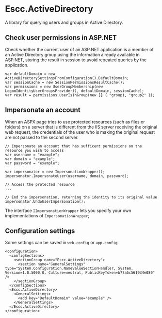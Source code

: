 # Escc.ActiveDirectory

A library for querying users and groups in Active Directory.

## Check user permissions in ASP.NET

Check whether the current user of an ASP.NET application is a member of an Active Directory group using the information already available in ASP.NET, storing the result in session to avoid repeated queries by the application.

	var defaultDomain = new ActiveDirectorySettingsFromConfiguration().DefaultDomain;
	var sessionCache = new SessionPermissionsResultCache();
	var permissions = new UserGroupMembership(new LogonIdentityUserGroupsProvider(), defaultDomain, sessionCache);
	var result = permissions.UserIsInGroup(new [] { "group1, "group2" });

## Impersonate an account

When an ASPX page tries to use protected resources (such as files or folders) on a server that is different from the IIS server receiving the original web request, the credentials of the user who is making the original request are not passed to the second server. 

	// Impersonate an account that has sufficent permissions on the resource you wish to access	
	var username = "example";
	var domain = "example";
	var password = "example";

	var impersonator = new ImpersonationWrapper();
	impersonator.ImpersonateUser(username, domain, password);

	// Access the protected resource
	...

	// End the impersonation, returning the identity to its original value
	impersonator.UndoUserImpersonation();

The interface `IImpersonationWrapper` lets you specify your own implementations of `ImpersonationWrapper`; 

## Configuration settings

Some settings can be saved in `web.config` or `app.config`.

	<configuration>
	  <configSections>
	    <sectionGroup name="Escc.ActiveDirectory">
	      <section name="GeneralSettings" type="System.Configuration.NameValueSectionHandler, System, Version=1.0.5000.0, Culture=neutral, PublicKeyToken=b77a5c561934e089" />
	    </sectionGroup>
	  </configSections>
	  <Escc.ActiveDirectory>
	    <GeneralSettings>
	      <add key="DefaultDomain" value="example" />
	    </GeneralSettings>
	  </Escc.ActiveDirectory>
	</configuration>

